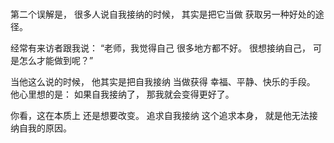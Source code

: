 ###
第二个误解是，
很多人说自我接纳的时候，
其实是把它当做
获取另一种好处的途径。

经常有来访者跟我说：
“老师，我觉得自己
很多地方都不好。
很想接纳自己，
可是怎么才能做到呢？”

当他这么说的时候，
他其实是把自我接纳
当做获得
幸福、平静、快乐的手段。
他心里想的是：
如果自我接纳了，
那我就会变得更好了。

你看，这在本质上
还是想要改变。
追求自我接纳
这个追求本身，
就是他无法接纳自我的原因。
